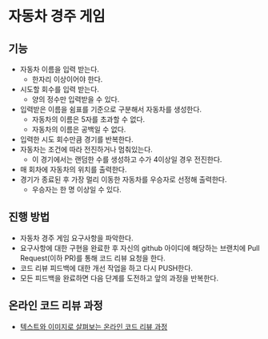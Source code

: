 # 자동차 경주 게임

## 기능
- 자동차 이름을 입력 받는다.
    - 한자리 이상이어야 한다.
- 시도할 회수를 입력 받는다.
    - 양의 정수만 입력받을 수 있다.
- 입력받은 이름을 쉼표를 기준으로 구분해서 자동차를 생성한다.
    - 자동차의 이름은 5자를 초과할 수 없다.
    - 자동차의 이름은 공백일 수 없다.
- 입력한 시도 회수만큼 경기를 반복한다.
- 자동차는 조건에 따라 전진하거나 멈춰있는다.
    - 이 경기에서는 랜덤한 수를 생성하고 수가 4이상일 경우 전진한다.
- 매 회차에 자동차의 위치를 출력한다.
- 경기가 종료된 후 가장 멀리 이동한 자동차를 우승자로 선정해 출력한다.
    - 우승자는 한 명 이상일 수 있다.

## 진행 방법
* 자동차 경주 게임 요구사항을 파악한다.
* 요구사항에 대한 구현을 완료한 후 자신의 github 아이디에 해당하는 브랜치에 Pull Request(이하 PR)를 통해 코드 리뷰 요청을 한다.
* 코드 리뷰 피드백에 대한 개선 작업을 하고 다시 PUSH한다.
* 모든 피드백을 완료하면 다음 단계를 도전하고 앞의 과정을 반복한다.

## 온라인 코드 리뷰 과정
* [텍스트와 이미지로 살펴보는 온라인 코드 리뷰 과정](https://github.com/next-step/nextstep-docs/tree/master/codereview)
